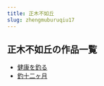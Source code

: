 ```yaml
---
title: 正木不如丘
slug: zhengmuburuqiu17
---
```


## 正木不如丘の作品一覧

- [健康を釣る](jiankangwodiaor-452)
- [釣十二ヶ月](diaoshierkeyue-5f9)
